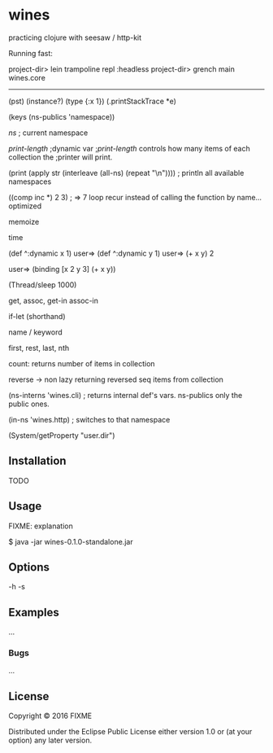 # wines

practicing clojure with seesaw / http-kit

Running fast:

project-dir> lein trampoline repl :headless
project-dir> grench main wines.core

-------------
(pst)
(instance?)
(type {:x 1})
(.printStackTrace *e)

(keys (ns-publics 'namespace))

*ns* ; current namespace

*print-length*
;dynamic var
;*print-length* controls how many items of each collection the
;printer will print.

(print (apply str (interleave (all-ns) (repeat "\n")))) ; println all available namespaces

((comp inc *) 2 3)
; => 7
loop
recur instead of calling the function by name... optimized

memoize

time

(def ^:dynamic x 1)
user=> (def ^:dynamic y 1)
user=> (+ x y)
2

user=> (binding [x 2 y 3]
         (+ x y))

(Thread/sleep 1000)

get, assoc, get-in assoc-in

if-let (shorthand)

name / keyword

first, rest, last, nth

count: returns number of items in collection

reverse -> non lazy returning reversed seq items from collection

(ns-interns 'wines.cli) ; returns internal def's vars. ns-publics only the public ones.

(in-ns 'wines.http) ; switches to that namespace

(System/getProperty "user.dir")

## Installation

TODO

## Usage

FIXME: explanation

$ java -jar wines-0.1.0-standalone.jar

## Options

-h
-s

## Examples

...

### Bugs

...

## License

Copyright © 2016 FIXME

Distributed under the Eclipse Public License either version 1.0 or (at
your option) any later version.
